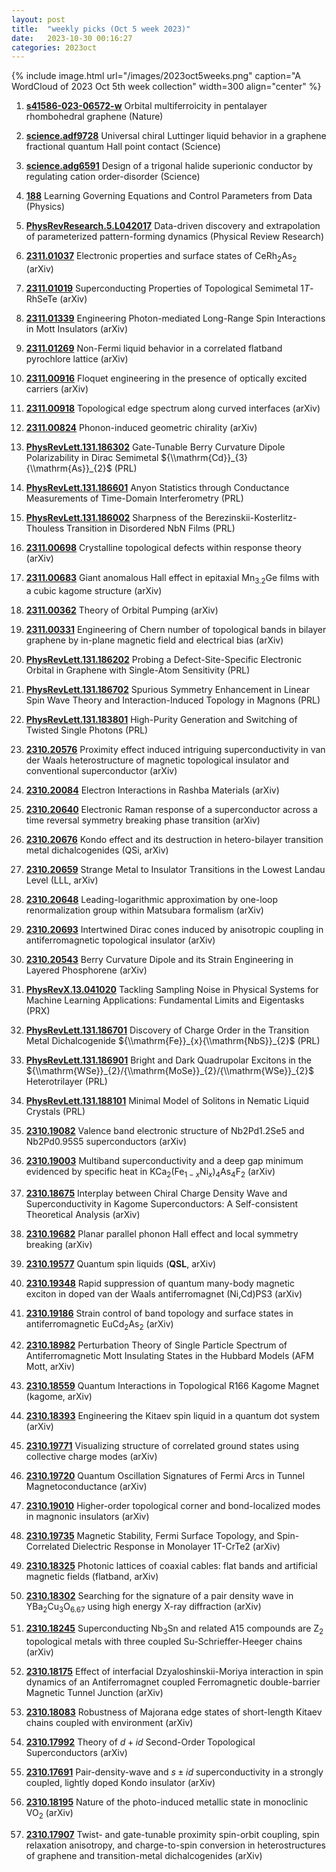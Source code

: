```yaml
---
layout: post
title:  "weekly picks (Oct 5 week 2023)"
date:   2023-10-30 00:16:27
categories: 2023oct
---
```



{% include image.html url="/images/2023oct5weeks.png" caption="A WordCloud of 2023 Oct 5th week collection" width=300 align="center" %}


1. **[s41586-023-06572-w](https://www.nature.com/articles/s41586-023-06572-w)** Orbital multiferroicity in pentalayer rhombohedral graphene (Nature)



1. **[science.adf9728](https://www.science.org/doi/10.1126/science.adf9728)** Universal chiral Luttinger liquid behavior in a graphene fractional quantum Hall point contact (Science)

1. **[science.adg6591](https://www.science.org/doi/10.1126/science.adg6591)** Design of a trigonal halide superionic conductor by regulating cation order-disorder (Science)

1. **[188](https://physics.aps.org/articles/v16/188)** Learning Governing Equations and Control Parameters from Data (Physics)

1. **[PhysRevResearch.5.L042017](https://link.aps.org/doi/10.1103/PhysRevResearch.5.L042017)** Data-driven discovery and extrapolation of parameterized pattern-forming dynamics (Physical Review Research)


1. **[2311.01037](http://arxiv.org/abs/2311.01037)** Electronic properties and surface states of CeRh$_{2}$As$_{2}$ (arXiv)

1. **[2311.01019](http://arxiv.org/abs/2311.01019)** Superconducting Properties of Topological Semimetal 1$T$-RhSeTe (arXiv)

1. **[2311.01339](http://arxiv.org/abs/2311.01339)** Engineering Photon-mediated Long-Range Spin Interactions in Mott Insulators (arXiv)

1. **[2311.01269](http://arxiv.org/abs/2311.01269)** Non-Fermi liquid behavior in a correlated flatband pyrochlore lattice (arXiv)

1. **[2311.00916](http://arxiv.org/abs/2311.00916)** Floquet engineering in the presence of optically excited carriers (arXiv)

1. **[2311.00918](http://arxiv.org/abs/2311.00918)** Topological edge spectrum along curved interfaces (arXiv)

1. **[2311.00824](http://arxiv.org/abs/2311.00824)** Phonon-induced geometric chirality (arXiv)



1. **[PhysRevLett.131.186302](https://link.aps.org/doi/10.1103/PhysRevLett.131.186302)** Gate-Tunable Berry Curvature Dipole Polarizability in Dirac Semimetal ${\\mathrm{Cd}}_{3}{\\mathrm{As}}_{2}$ (PRL)

1. **[PhysRevLett.131.186601](https://link.aps.org/doi/10.1103/PhysRevLett.131.186601)** Anyon Statistics through Conductance Measurements of Time-Domain Interferometry (PRL)

1. **[PhysRevLett.131.186002](https://link.aps.org/doi/10.1103/PhysRevLett.131.186002)** Sharpness of the Berezinskii-Kosterlitz-Thouless Transition in Disordered NbN Films (PRL)




1. **[2311.00698](http://arxiv.org/abs/2311.00698)** Crystalline topological defects within response theory (arXiv)

1. **[2311.00683](http://arxiv.org/abs/2311.00683)** Giant anomalous Hall effect in epitaxial Mn$_{3.2}$Ge films with a cubic kagome structure (arXiv)

1. **[2311.00362](http://arxiv.org/abs/2311.00362)** Theory of Orbital Pumping (arXiv)

1. **[2311.00331](http://arxiv.org/abs/2311.00331)** Engineering of Chern number of topological bands in bilayer graphene by in-plane magnetic field and electrical bias (arXiv)



1. **[PhysRevLett.131.186202](https://link.aps.org/doi/10.1103/PhysRevLett.131.186202)** Probing a Defect-Site-Specific Electronic Orbital in Graphene with Single-Atom Sensitivity (PRL)

1. **[PhysRevLett.131.186702](https://link.aps.org/doi/10.1103/PhysRevLett.131.186702)** Spurious Symmetry Enhancement in Linear Spin Wave Theory and Interaction-Induced Topology in Magnons (PRL)

1. **[PhysRevLett.131.183801](https://link.aps.org/doi/10.1103/PhysRevLett.131.183801)** High-Purity Generation and Switching of Twisted Single Photons (PRL)




1. **[2310.20576](http://arxiv.org/abs/2310.20576)** Proximity effect induced intriguing superconductivity in van der Waals heterostructure of magnetic topological insulator and conventional superconductor (arXiv)

1. **[2310.20084](http://arxiv.org/abs/2310.20084)** Electron Interactions in Rashba Materials (arXiv)

1. **[2310.20640](http://arxiv.org/abs/2310.20640)** Electronic Raman response of a superconductor across a time reversal symmetry breaking phase transition (arXiv)

1. **[2310.20676](http://arxiv.org/abs/2310.20676)** Kondo effect and its destruction in hetero-bilayer transition metal dichalcogenides (QSi, arXiv)

1. **[2310.20659](http://arxiv.org/abs/2310.20659)** Strange Metal to Insulator Transitions in the Lowest Landau Level (LLL, arXiv)

1. **[2310.20648](http://arxiv.org/abs/2310.20648)** Leading-logarithmic approximation by one-loop renormalization group within Matsubara formalism (arXiv)

1. **[2310.20693](http://arxiv.org/abs/2310.20693)** Intertwined Dirac cones induced by anisotropic coupling in antiferromagnetic topological insulator (arXiv)

1. **[2310.20543](http://arxiv.org/abs/2310.20543)** Berry Curvature Dipole and its Strain Engineering in Layered Phosphorene (arXiv)





1. **[PhysRevX.13.041020](https://link.aps.org/doi/10.1103/PhysRevX.13.041020)** Tackling Sampling Noise in Physical Systems for Machine Learning Applications: Fundamental Limits and Eigentasks (PRX)

1. **[PhysRevLett.131.186701](https://link.aps.org/doi/10.1103/PhysRevLett.131.186701)** Discovery of Charge Order in the Transition Metal Dichalcogenide ${\\mathrm{Fe}}_{x}{\\mathrm{NbS}}_{2}$ (PRL)

1. **[PhysRevLett.131.186901](https://link.aps.org/doi/10.1103/PhysRevLett.131.186901)** Bright and Dark Quadrupolar Excitons in the ${\\mathrm{WSe}}_{2}/{\\mathrm{MoSe}}_{2}/{\\mathrm{WSe}}_{2}$ Heterotrilayer (PRL)

1. **[PhysRevLett.131.188101](https://link.aps.org/doi/10.1103/PhysRevLett.131.188101)** Minimal Model of Solitons in Nematic Liquid Crystals (PRL)



1. **[2310.19082](http://arxiv.org/abs/2310.19082)** Valence band electronic structure of Nb2Pd1.2Se5 and Nb2Pd0.95S5 superconductors (arXiv)

1. **[2310.19003](http://arxiv.org/abs/2310.19003)** Multiband superconductivity and a deep gap minimum evidenced by specific heat in KCa$_2$(Fe$_{1-x}$Ni$_x$)$_4$As$_4$F$_2$ (arXiv)

1. **[2310.18675](http://arxiv.org/abs/2310.18675)** Interplay between Chiral Charge Density Wave and Superconductivity in Kagome Superconductors: A Self-consistent Theoretical Analysis (arXiv)

1. **[2310.19682](http://arxiv.org/abs/2310.19682)** Planar parallel phonon Hall effect and local symmetry breaking (arXiv)

1. **[2310.19577](http://arxiv.org/abs/2310.19577)** Quantum spin liquids (**QSL**, arXiv)

1. **[2310.19348](http://arxiv.org/abs/2310.19348)** Rapid suppression of quantum many-body magnetic exciton in doped van der Waals antiferromagnet (Ni,Cd)PS3 (arXiv)

1. **[2310.19186](http://arxiv.org/abs/2310.19186)** Strain control of band topology and surface states in antiferromagnetic EuCd$_2$As$_2$ (arXiv)

1. **[2310.18982](http://arxiv.org/abs/2310.18982)** Perturbation Theory of Single Particle Spectrum of Antiferromagnetic Mott Insulating States in the Hubbard Models (AFM Mott, arXiv)

1. **[2310.18559](http://arxiv.org/abs/2310.18559)** Quantum Interactions in Topological R166 Kagome Magnet (kagome, arXiv)

1. **[2310.18393](http://arxiv.org/abs/2310.18393)** Engineering the Kitaev spin liquid in a quantum dot system (arXiv)

1. **[2310.19771](http://arxiv.org/abs/2310.19771)** Visualizing structure of correlated ground states using collective charge modes (arXiv)

1. **[2310.19720](http://arxiv.org/abs/2310.19720)** Quantum Oscillation Signatures of Fermi Arcs in Tunnel Magnetoconductance (arXiv)

1. **[2310.19010](http://arxiv.org/abs/2310.19010)** Higher-order topological corner and bond-localized modes in magnonic insulators (arXiv)

1. **[2310.19735](http://arxiv.org/abs/2310.19735)** Magnetic Stability, Fermi Surface Topology, and Spin-Correlated Dielectric Response in Monolayer 1T-CrTe2 (arXiv)

1. **[2310.18325](http://arxiv.org/abs/2310.18325)** Photonic lattices of coaxial cables: flat bands and artificial magnetic fields (flatband, arXiv)














1. **[2310.18302](http://arxiv.org/abs/2310.18302)** Searching for the signature of a pair density wave in YBa$_2$Cu$_3$O$_{6.67}$ using high energy X-ray diffraction (arXiv)

1. **[2310.18245](http://arxiv.org/abs/2310.18245)** Superconducting Nb$_3$Sn and related A15 compounds are Z$_2$ topological metals with three coupled Su-Schrieffer-Heeger chains (arXiv)

1. **[2310.18175](http://arxiv.org/abs/2310.18175)** Effect of interfacial Dzyaloshinskii-Moriya interaction in spin dynamics of an Antiferromagnet coupled Ferromagnetic double-barrier Magnetic Tunnel Junction (arXiv)

1. **[2310.18083](http://arxiv.org/abs/2310.18083)** Robustness of Majorana edge states of short-length Kitaev chains coupled with environment (arXiv)

1. **[2310.17992](http://arxiv.org/abs/2310.17992)** Theory of $d + id$ Second-Order Topological Superconductors (arXiv)

1. **[2310.17691](http://arxiv.org/abs/2310.17691)** Pair-density-wave and $s \pm i d$ superconductivity in a strongly coupled, lightly doped Kondo insulator (arXiv)

1. **[2310.18195](http://arxiv.org/abs/2310.18195)** Nature of the photo-induced metallic state in monoclinic VO$_2$ (arXiv)

1. **[2310.17907](http://arxiv.org/abs/2310.17907)** Twist- and gate-tunable proximity spin-orbit coupling, spin relaxation anisotropy, and charge-to-spin conversion in heterostructures of graphene and transition-metal dichalcogenides (arXiv)
